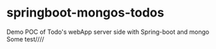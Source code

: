 # springboot-mongos-todos
Demo POC of Todo's webApp  server side with Spring-boot and mongo 
Some test////
